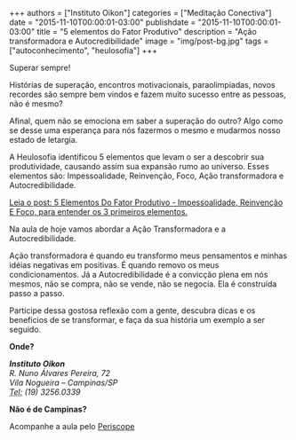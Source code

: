 
+++
authors = ["Instituto Oikon"]
categories = ["Meditação Conectiva"]
date = "2015-11-10T00:00:01-03:00"
publishdate = "2015-11-10T00:00:01-03:00"
title = "5 elementos do Fator Produtivo"
description = "Ação transformadora e Autocredibilidade"
image = "img/post-bg.jpg"
tags = ["autoconhecimento", "heulosofia"]
+++

Superar sempre!

Histórias de superação, encontros motivacionais, paraolimpiadas, novos recordes são sempre bem vindos e fazem muito sucesso entre as pessoas, não é mesmo?

Afinal, quem não se emociona em saber a superação do outro? Algo como se desse uma esperança para nós fazermos o mesmo e mudarmos nosso estado de letargia.

A Heulosofia identificou 5 elementos que levam o ser a descobrir sua produtividade, causando assim sua expansão rumo ao universo. Esses elementos são: Impessoalidade, Reinvenção, Foco, Ação transformadora e Autocredibilidade.

[Leia o post: 5 Elementos Do Fator Produtivo - Impessoalidade, Reinvenção E Foco, para entender os 3 primeiros elementos.](http://blog.autoconexao.org.br/post/2015/11/5-elementos-do-fator-produtivo/)

Na aula de hoje vamos abordar a Ação Transformadora e a Autocredibilidade.

Ação transformadora é quando eu transformo meus pensamentos e minhas idéias negativas em positivas. É quando removo os meus condicionamentos. Já a Autocredibilidade é a convicção plena em nós mesmos, não se compra, não se vende, não se negocia. Ela é construída passo a passo.

Participe dessa gostosa reflexão com a gente, descubra dicas e os benefícios de se transformar, e faça da sua história um exemplo a ser seguido.
 

**Onde?**

<address>
  <strong>Instituto Oikon</strong><br>
  R. Nuno Álvares Pereira, 72<br>
  Vila Nogueira – Campinas/SP<br>
  <abbr title="Phone">Tel:</abbr> (19) 3256.0339
</address>


**Não é de Campinas?**

Acompanhe a aula pelo [Periscope][a41c6f3b]

  [a41c6f3b]: https://www.periscope.tv/ "Periscope"
